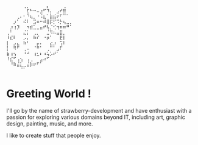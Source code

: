```
⠀⠀⠀⠀⠀⢀⡀⠀⠀⠀⠀⠀⡄⠀⠀⠀⠀⢀⠀
⠀⠀⠀⠀⠀⠀⣏⠓⠒⠤⣰⠋⠹⡄⠀⣠⠞⣿
⠀⠀⠀⢀⠄⠂⠙⢦⡀⠐⠨⣆⠁⣷⣮⠖⠋⠉⠁
⠀⠀⡰⠁⠀⠮⠇⠀⣩⠶⠒⠾⣿⡯⡋⠩⡓⢦⣀⡀
⠀⡰⢰⡹⠀⠀⠲⣾⣁⣀⣤⠞⢧⡈⢊⢲⠶⠶⠛⠁ 
⢀⠃⠀⠀⠀⣌⡅⠀⢀⡀⠀⠀⣈⠻⠦⣤⣿⡀
⠸⣎⠇⠀⠀⡠⡄⠀⠷⠎⠀⠐⡶⠁⠀⠀⣟⡇
⡇⠀⡠⣄⠀⠷⠃⠀⠀⡤⠄⠀⠀⣔⡰⠀⢩⠇
⡇⠀⠻⠋⠀⢀⠤⠀⠈⠛⠁⠀⢀⠉⠁⣠⠏⠀
⣷⢰⢢⠀⠀⠘⠚⠀⢰⣂⠆⠰⢥⡡⠞⠁⠀
⠸⣎⠋⢠⢢⠀⢠⢀⠀⠀⣠⠴⠋⠀⠀
⠀⠘⠷⣬⣅⣀⣬⡷⠖⠋⠁⠀⠀⠀⠀⠀⠀⠀⠀⠀
⠀⠀⠀⠀⠈⠁⠀⠀⠀⠀⠀⠀⠀⠀⠀⠀⠀⠀⠀⠀
```
# Greeting World !
I'll go by the name of strawberry-development and have enthusiast with a passion for exploring various domains beyond IT, including art, graphic design, painting, music, and more.


I like to create stuff that people enjoy.
